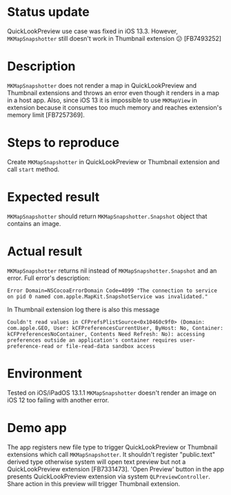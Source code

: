 # Status update
QuickLookPreview use case was fixed in iOS 13.3. However, `MKMapSnapshotter` still doesn't work in Thumbnail extension 😕 [FB7493252]

# Description
`MKMapSnapshotter` does not render a map in QuickLookPreview and Thumbnail extensions and throws an error even though it renders in a map in a host app.
Also, since iOS 13 it is impossible to use `MKMapView` in extension because it consumes too much memory and reaches extension's memory limit [FB7257369].

# Steps to reproduce
Create `MKMapSnapshotter` in QuickLookPreview or Thumbnail extension and call `start` method.

# Expected result
`MKMapSnapshotter` should return `MKMapSnapshotter.Snapshot` object that contains an image.

# Actual result
`MKMapSnapshotter` returns nil instead of `MKMapSnapshotter.Snapshot` and an error.
Full error's description:
```
Error Domain=NSCocoaErrorDomain Code=4099 "The connection to service on pid 0 named com.apple.MapKit.SnapshotService was invalidated."
```
In Thumbnail extension log there is also this message
```
Couldn't read values in CFPrefsPlistSource<0x10460c9f0> (Domain: com.apple.GEO, User: kCFPreferencesCurrentUser, ByHost: No, Container: kCFPreferencesNoContainer, Contents Need Refresh: No): accessing preferences outside an application's container requires user-preference-read or file-read-data sandbox access
```

# Environment
Tested on iOS/iPadOS 13.1.1
`MKMapSnapshotter` doesn't render an image on iOS 12 too failing with another error.

# Demo app
The app registers new file type to trigger QuickLookPreview or Thumbnail extensions which call `MKMapSnapshotter`. It shouldn't register "public.text" derived type otherwise system will open text preview but not a QuickLookPreview extension [FB7331473].
'Open Preview' button in the app presents QuickLookPreview extension via system `QLPreviewController`. Share action in this preview will trigger Thumbnail extension.
